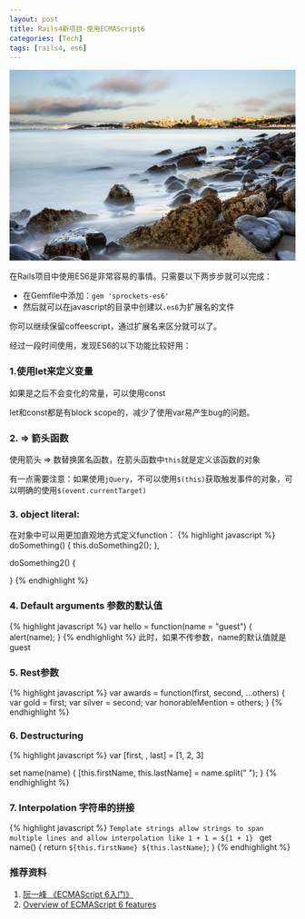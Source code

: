 ```yaml
---
layout: post
title: Rails4新项目-使用ECMAScript6
categories: [Tech]
tags: [rails4, es6]
---
```


![](/images/Bing_703.JPG)

在Rails项目中使用ES6是非常容易的事情。只需要以下两步步就可以完成：

* 在Gemfile中添加：`gem 'sprockets-es6'`
* 然后就可以在javascript的目录中创建以`.es6`为扩展名的文件

你可以继续保留coffeescript，通过扩展名来区分就可以了。


经过一段时间使用，发现ES6的以下功能比较好用：

### 1.使用let来定义变量
如果是之后不会变化的常量，可以使用const

let和const都是有block scope的，减少了使用var易产生bug的问题。

### 2. => 箭头函数
使用箭头 => 数替换匿名函数，在箭头函数中`this`就是定义该函数的对象

有一点需要注意：如果使用`jQuery`，不可以使用`$(this)`获取触发事件的对象，可以明确的使用`$(event.currentTarget)`

### 3. object literal:
在对象中可以用更加直观地方式定义function：
{% highlight javascript %}
doSomething() {
  this.doSomething2();
},

doSomething2() {

}
{% endhighlight %}

### 4. Default arguments 参数的默认值
{% highlight javascript %}
var hello = function(name = "guest") {
  alert(name);
}
{% endhighlight %}
此时，如果不传参数，name的默认值就是guest

### 5. Rest参数
{% highlight javascript %}
var awards = function(first, second, ...others) {
  var gold = first;
  var silver = second;
  var honorableMention = others;
}
{% endhighlight %}
### 6. Destructuring
{% highlight javascript %}
var [first, , last] = [1, 2, 3]

set name(name) {
  [this.firstName, this.lastName] = name.split(" ");
}
{% endhighlight %}
### 7. Interpolation 字符串的拼接
{% highlight javascript %}
`Template strings allow strings to span
 multiple lines and allow interpolation like 1 + 1 = ${1 + 1}
`
get name() {
  return `${this.firstName} ${this.lastName}`;
}
{% endhighlight %}

### 推荐资料
1. [阮一峰 《ECMAScript 6入门》](http://es6.ruanyifeng.com/#README)
2. [Overview of ECMAScript 6 features](https://github.com/lukehoban/es6features)

